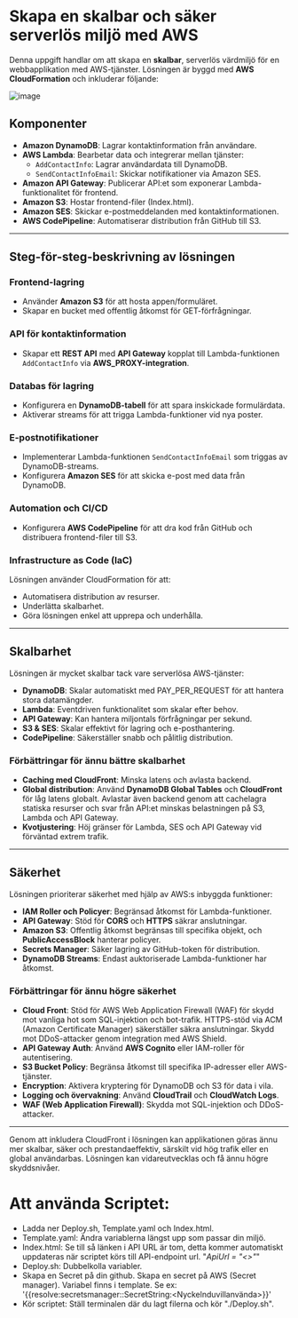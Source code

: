 # Skapa en skalbar och säker serverlös miljö med AWS

Denna uppgift handlar om att skapa en **skalbar**, serverlös värdmiljö för en webbapplikation med AWS-tjänster.
Lösningen är byggd med **AWS CloudFormation** och inkluderar följande:

![image](https://github.com/user-attachments/assets/5f0ab081-33e0-45fa-99d2-844f07b84da3)

## **Komponenter**
- **Amazon DynamoDB**: Lagrar kontaktinformation från användare.
- **AWS Lambda**: Bearbetar data och integrerar mellan tjänster:
  - `AddContactInfo`: Lagrar användardata till DynamoDB.
  - `SendContactInfoEmail`: Skickar notifikationer via Amazon SES.
- **Amazon API Gateway**: Publicerar API:et som exponerar Lambda-funktionalitet för frontend.
- **Amazon S3**: Hostar frontend-filer (Index.html).
- **Amazon SES**: Skickar e-postmeddelanden med kontaktinformationen.
- **AWS CodePipeline**: Automatiserar distribution från GitHub till S3.

---

## **Steg-för-steg-beskrivning av lösningen**
### **Frontend-lagring**
- Använder **Amazon S3** för att hosta appen/formuläret.
- Skapar en bucket med offentlig åtkomst för GET-förfrågningar.

### **API för kontaktinformation**
- Skapar ett **REST API** med **API Gateway** kopplat till Lambda-funktionen `AddContactInfo` via **AWS_PROXY-integration**.

### **Databas för lagring**
- Konfigurera en **DynamoDB-tabell** för att spara inskickade formulärdata.
- Aktiverar streams för att trigga Lambda-funktioner vid nya poster.

### **E-postnotifikationer**
- Implementerar Lambda-funktionen `SendContactInfoEmail` som triggas av DynamoDB-streams.
- Konfigurera **Amazon SES** för att skicka e-post med data från DynamoDB.

### **Automation och CI/CD**
- Konfigurera **AWS CodePipeline** för att dra kod från GitHub och distribuera frontend-filer till S3.

### **Infrastructure as Code (IaC)**
Lösningen använder CloudFormation för att:
- Automatisera distribution av resurser.
- Underlätta skalbarhet.
- Göra lösningen enkel att upprepa och underhålla.  

---

## **Skalbarhet**
Lösningen är mycket skalbar tack vare serverlösa AWS-tjänster:  
- **DynamoDB**: Skalar automatiskt med PAY_PER_REQUEST för att hantera stora datamängder.  
- **Lambda**: Eventdriven funktionalitet som skalar efter behov.  
- **API Gateway**: Kan hantera miljontals förfrågningar per sekund.  
- **S3 & SES**: Skalar effektivt för lagring och e-posthantering.  
- **CodePipeline**: Säkerställer snabb och pålitlig distribution.  

### **Förbättringar för ännu bättre skalbarhet**
- **Caching med CloudFront**: Minska latens och avlasta backend.  
- **Global distribution**: Använd **DynamoDB Global Tables** och **CloudFront** för låg latens globalt. Avlastar även backend genom att cachelagra statiska resurser och svar från API:et minskas belastningen på S3, Lambda och API Gateway.  
- **Kvotjustering**: Höj gränser för Lambda, SES och API Gateway vid förväntad extrem trafik.  

---

## **Säkerhet**
Lösningen prioriterar säkerhet med hjälp av AWS:s inbyggda funktioner:  
- **IAM Roller och Policyer**: Begränsad åtkomst för Lambda-funktioner.  
- **API Gateway**: Stöd för **CORS** och **HTTPS** säkrar anslutningar.  
- **Amazon S3**: Offentlig åtkomst begränsas till specifika objekt, och **PublicAccessBlock** hanterar policyer.  
- **Secrets Manager**: Säker lagring av GitHub-token för distribution.  
- **DynamoDB Streams**: Endast auktoriserade Lambda-funktioner har åtkomst.  

### **Förbättringar för ännu högre säkerhet**
- **Cloud Front**: Stöd för AWS Web Application Firewall (WAF) för skydd mot vanliga hot som SQL-injektion och bot-trafik.
  HTTPS-stöd via ACM (Amazon Certificate Manager) säkerställer säkra anslutningar. Skydd mot DDoS-attacker genom integration med AWS Shield.
- **API Gateway Auth**: Använd **AWS Cognito** eller IAM-roller för autentisering.  
- **S3 Bucket Policy**: Begränsa åtkomst till specifika IP-adresser eller AWS-tjänster.  
- **Encryption**: Aktivera kryptering för DynamoDB och S3 för data i vila.  
- **Logging och övervakning**: Använd **CloudTrail** och **CloudWatch Logs**.  
- **WAF (Web Application Firewall)**: Skydda mot SQL-injektion och DDoS-attacker.  

---

Genom att inkludera CloudFront i lösningen kan applikationen göras ännu mer skalbar, säker och prestandaeffektiv, särskilt vid hög trafik eller en global användarbas.
Lösningen kan vidareutvecklas och få ännu högre skyddsnivåer.

# Att använda Scriptet:
- Ladda ner Deploy.sh, Template.yaml och Index.html.
- Template.yaml: Ändra variablerna längst upp som passar din miljö.
- Index.html: Se till så länken i API URL är tom, detta kommer automatiskt uppdateras när scriptet körs till API-endpoint url. "_ApiUrl = \"<>\"_"
- Deploy.sh: Dubbelkolla variabler.
- Skapa en Secret på din github. Skapa en secret på AWS (Secret manager). Variabel finns i template. Se ex: '{{resolve:secretsmanager:<Nyckelparnamn>:SecretString:<Nyckelnduvillanvända>}}'
- Kör scriptet: Ställ terminalen där du lagt filerna och kör "./Deploy.sh".
